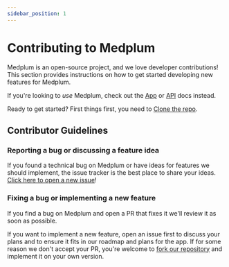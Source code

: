 ```yaml
---
sidebar_position: 1
---
```


# Contributing to Medplum

Medplum is an open-source project, and we love developer contributions! This section provides instructions on how to get started developing new features for Medplum.

If you're looking to _use_ Medplum, check out the [App](/app) or [API](/api) docs instead.

Ready to get started? First things first, you need to [Clone the repo](/contributing/clone-the-repo).

## Contributor Guidelines

### Reporting a bug or discussing a feature idea

If you found a technical bug on Medplum or have ideas for features we should implement, the issue tracker is the best place to share your ideas. [Click here to open a new issue](https://github.com/medplum/medplum/issues/new)!

### Fixing a bug or implementing a new feature

If you find a bug on Medplum and open a PR that fixes it we'll review it as soon as possible.

If you want to implement a new feature, open an issue first to discuss your plans and to ensure it fits in our roadmap and plans for the app. If for some reason we don't accept your PR, you're welcome to [fork our repository](https://github.com/medplum/medplum/fork) and implement it on your own version.
